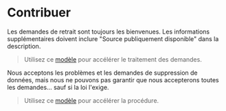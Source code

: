 # Contribuer

Les demandes de retrait sont toujours les bienvenues. Les informations supplémentaires doivent inclure "Source publiquement disponible" dans la description.  
> Utilisez ce [modèle](https://github.com/NIRVANA101/Russian-GBSB/blob/main/.github/PULL_REQUEST_TEMPLATE.md) pour accélérer le traitement des demandes.

Nous acceptons les problèmes et les demandes de suppression de données, mais nous ne pouvons pas garantir que nous accepterons toutes les demandes... sauf si la loi l'exige.

> Utilisez ce [modèle](https://github.com/NIRVANA101/Russian-GBSB/issues/new?assignees=NIRVANA101&amp;labels=Removal+Request&amp;template=data-removal-request.md&amp;title=Data+Removal+Request) pour accélérer la procédure.
